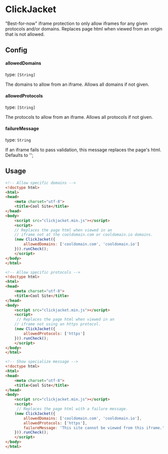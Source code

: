 ClickJacket
==
"Best-for-now" iframe protection to only allow iframes for any given protocols and/or domains. Replaces page html
when viewed from an origin that is not allowed.

## Config

#### allowedDomains
type: `[String]`

The domains to allow from an iframe. Allows all domains if not given.

#### allowedProtocols
type: `[String]`

The protocols to allow from an iframe. Allows all protocols if not given.

#### failureMessage
type: `String`

If an iframe fails to pass validation, this message replaces the page's html. Defaults to '';

## Usage
```html
<!-- Allow specific domains -->
<!doctype html>
<html>
<head>
    <meta charset="utf-8">
    <title>Cool Site</title>
</head>
<body>
    <script src="clickjacket.min.js"></script>
    <script>
    // Replaces the page html when viewed in an
    // iframe not at the cooldomain.com or cooldomain.io domains.
    (new ClickJacket({
        allowedDomains: ['cooldomain.com', 'cooldomain.io']
    })).runCheck();
    </script>
</body>
</html>
```

```html
<!-- Allow specific protocols -->
<!doctype html>
<html>
<head>
    <meta charset="utf-8">
    <title>Cool Site</title>
</head>
<body>
    <script src="clickjacket.min.js"></script>
    <script>
     // Replaces the page html when viewed in an
    // iframe not using an https protocol.
    (new ClickJacket({
        allowedProtocols: ['https']
    })).runCheck();
    </script>
</body>
</html>
```

```html
<!-- Show specialize message -->
<!doctype html>
<html>
<head>
    <meta charset="utf-8">
    <title>Cool Site</title>
</head>
<body>
    <script src="clickjacket.min.js"></script>
    <script>
     // Replaces the page html with a failure message.
    (new ClickJacket({
        allowedDomains: ['cooldomain.com', 'cooldomain.io'],
        allowedProtocols: ['https'],
        failureMessage: 'This site cannot be viewed from this iframe.'
    })).runCheck();
    </script>
</body>
</html>
